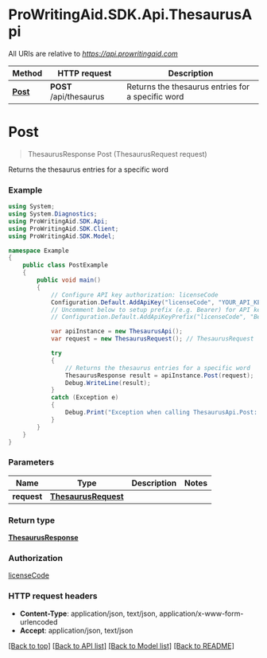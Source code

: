 # ProWritingAid.SDK.Api.ThesaurusApi

All URIs are relative to *https://api.prowritingaid.com*

Method | HTTP request | Description
------------- | ------------- | -------------
[**Post**](ThesaurusApi.md#post) | **POST** /api/thesaurus | Returns the thesaurus entries for a specific word


<a name="post"></a>
# **Post**
> ThesaurusResponse Post (ThesaurusRequest request)

Returns the thesaurus entries for a specific word

### Example
```csharp
using System;
using System.Diagnostics;
using ProWritingAid.SDK.Api;
using ProWritingAid.SDK.Client;
using ProWritingAid.SDK.Model;

namespace Example
{
    public class PostExample
    {
        public void main()
        {
            // Configure API key authorization: licenseCode
            Configuration.Default.AddApiKey("licenseCode", "YOUR_API_KEY");
            // Uncomment below to setup prefix (e.g. Bearer) for API key, if needed
            // Configuration.Default.AddApiKeyPrefix("licenseCode", "Bearer");

            var apiInstance = new ThesaurusApi();
            var request = new ThesaurusRequest(); // ThesaurusRequest | 

            try
            {
                // Returns the thesaurus entries for a specific word
                ThesaurusResponse result = apiInstance.Post(request);
                Debug.WriteLine(result);
            }
            catch (Exception e)
            {
                Debug.Print("Exception when calling ThesaurusApi.Post: " + e.Message );
            }
        }
    }
}
```

### Parameters

Name | Type | Description  | Notes
------------- | ------------- | ------------- | -------------
 **request** | [**ThesaurusRequest**](ThesaurusRequest.md)|  | 

### Return type

[**ThesaurusResponse**](ThesaurusResponse.md)

### Authorization

[licenseCode](../README.md#licenseCode)

### HTTP request headers

 - **Content-Type**: application/json, text/json, application/x-www-form-urlencoded
 - **Accept**: application/json, text/json

[[Back to top]](#) [[Back to API list]](../README.md#documentation-for-api-endpoints) [[Back to Model list]](../README.md#documentation-for-models) [[Back to README]](../README.md)

